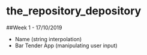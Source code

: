 # the_repository_depository

##Week 1 - 17/10/2019
- Name (string interpolation)
- Bar Tender App (manipulating user input)


